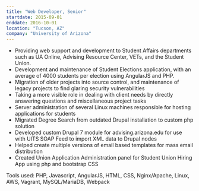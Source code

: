 ```yaml
---
title: "Web Developer, Senior"
startdate: 2015-09-01
enddate: 2016-10-01
location: "Tucson, AZ"
company: "University of Arizona"
---
```


* Providing web support and development to Student Affairs departments such as UA Online, Advising Resource Center, VETs, and the Student Union.
* Development and maintenance of Student Elections application, with an average of 4000 students per election using AngularJS and PHP.
* Migration of older projects into source control, and maintenance of legacy projects to find glaring security vulnerabilities
* Taking a more visible role in dealing with client needs by directly answering questions and miscellaneous project tasks
* Server administration of several Linux machines responsible for hosting applications for students
* Migrated Degree Search from outdated Drupal installation to custom php solution
* Developed custom Drupal 7 module for advising.arizona.edu for use with UITS SOAP Feed to import XML data to Drupal nodes
* Helped create multiple versions of email based templates for mass email distribution
* Created Union Application Administration panel for Student Union Hiring App using php and bootstrap CSS

Tools used: PHP, Javascript, AngularJS, HTML, CSS, Nginx/Apache, Linux, AWS, Vagrant, MySQL/MariaDB, Webpack